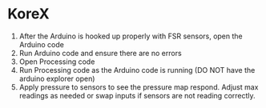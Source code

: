 # KoreX

1. After the Arduino is hooked up properly with FSR sensors, open the Arduino code
2. Run Arduino code and ensure there are no errors
3. Open Processing code
4. Run Processing code as the Arduino code is running (DO NOT have the arduino explorer open)
5. Apply pressure to sensors to see the pressure map respond. Adjust max readings as needed or swap inputs if sensors are not reading correctly.